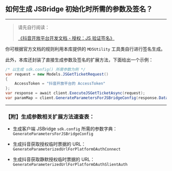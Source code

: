 ﻿## 如何生成 JSBridge 初始化时所需的参数及签名？

---

> 请先自行阅读：
>
> [《抖音开放平台开发文档 - 授权：JS 验证签名》](https://open.douyin.com/platform/doc/6850443440044410888)

你可根据官方文档的规则利用本库提供的 `MD5Utility` 工具类自行进行签名生成。

此外，本库还封装了直接生成参数及签名的扩展方法，下面给出一个示例：

```csharp
/* 以生成 sdk.config() 所需参数为例 */
var request = new Models.JSGetTicketRequest()
{
    AccessToken = "抖音开放平台的 AccessToken"
};
var response = await client.ExecuteJSGetTicketAsync(request);
var paramMap = client.GenerateParametersForJSBridgeConfig(response.Data.Ticket, "https://example.com");
```

---

### 【附】生成参数相关扩展方法速查表：

-   生成客户端 JSBridge `sdk.config` 所需的参数字典：`GenerateParametersForJSBridgeConfig`

-   生成抖音获取授权临时票据的 URL：`GenerateParameterizedUrlForPlatformOAuthConnect`

-   生成抖音获取静默授权临时票据的 URL：`GenerateParameterizedUrlForPlatformOAuthSlientAuth`

